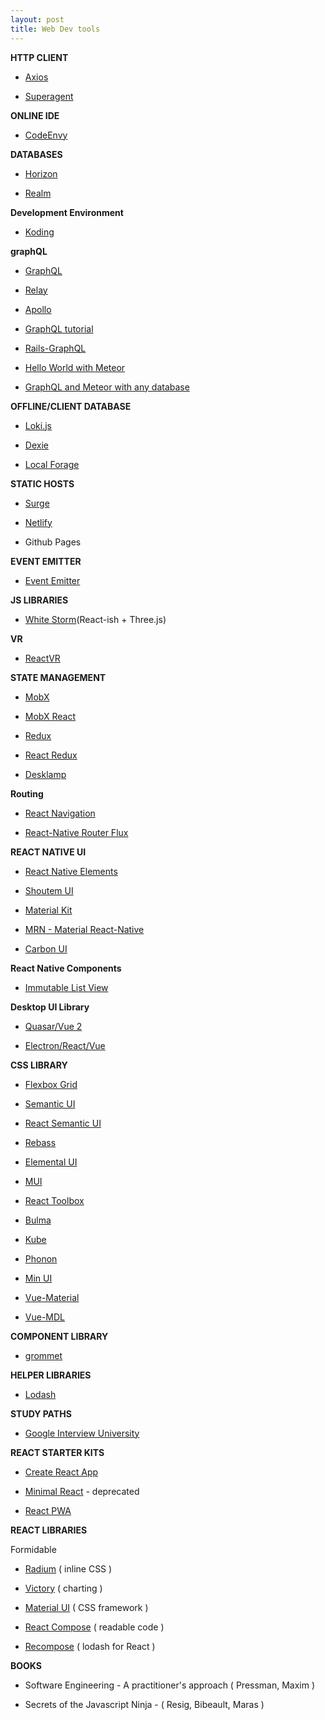 ```yaml
---
layout: post
title: Web Dev tools
---
```


**HTTP CLIENT**

 - [Axios](https://github.com/mzabriskie/axios)

 - [Superagent](https://github.com/visionmedia/superagent)

**ONLINE IDE**

 - [CodeEnvy](https://codenvy.com/)

**DATABASES**

 - [Horizon](https://horizon.io/)

 - [Realm](https://realm.io)
 

**Development Environment**

- [Koding](https://www.koding.com)


**graphQL**

 - [GraphQL](http://graphql.org/)

 - [Relay](https://facebook.github.io/relay/)

 - [Apollo](http://www.apollodata.com/)

 - [GraphQL tutorial](https://learngraphql.com/basics/introduction)

 - [Rails-GraphQL](https://github.com/rmosolgo/graphql-ruby)

 - [Hello World with Meteor](https://blog.meteor.com/create-a-simple-hello-world-app-with-meteor-and-apollo-64bab66a456f#.2gn5mtxja)

 - [GraphQL and Meteor with any database](https://blog.meteor.com/use-graphql-to-load-from-any-database-in-your-meteor-app-ab458925da78#.ifpjpuc3s)


**OFFLINE/CLIENT DATABASE**

 - [Loki.js](http://lokijs.org)

 - [Dexie](http://dexie.org/)

 - [Local Forage](https://github.com/localForage/localForage)


**STATIC HOSTS**

 - [Surge](https://surge.sh/)

 - [Netlify](https://www.netlify.com/)

 - Github Pages


**EVENT EMITTER**

 - [Event Emitter](https://github.com/Zlobin/es-event-emitter)


**JS LIBRARIES**

 - [White Storm](https://whsjs.io/#/)(React-ish + Three.js)


**VR**

-  [ReactVR](https://developer.oculus.com/blog/introducing-the-react-vr-pre-release/)


**STATE MANAGEMENT**

 - [MobX](https://github.com/mobxjs/mobx)

 - [MobX React](https://github.com/mobxjs/mobx-react)

 - [Redux](https://github.com/reactjs/redux)

 - [React Redux](https://github.com/reactjs/react-redux)

 - [Desklamp](https://github.com/desklamp-js/desklamp)


**Routing**

- [React Navigation](https://reactnavigation.org/)

- [React-Native Router Flux](https://github.com/aksonov/react-native-router-flux)


**REACT NATIVE UI**

- [React Native Elements](https://github.com/react-native-community/react-native-elements)

- [Shoutem UI](https://github.com/shoutem/ui)

- [Material Kit](https://github.com/xinthink/react-native-material-kit)

- [MRN - Material React-Native](http://mrn.js.org/)

- [Carbon UI](https://carbon-ui.com/)


**React Native Components**

- [Immutable List View](https://github.com/cooperka/react-native-immutable-list-view)



**Desktop UI Library**

- [Quasar/Vue 2](http://quasar-framework.org/)

- [Electron/React/Vue](http://electron.atom.io/)

**CSS LIBRARY**

- [Flexbox Grid](http://flexboxgrid.com/)

- [Semantic UI](http://semantic-ui.com/)

- [React Semantic UI](http://react.semantic-ui.com/introduction)

- [Rebass](http://jxnblk.com/rebass/)

- [Elemental UI](http://elemental-ui.com/home)

- [MUI](https://www.muicss.com/)

- [React Toolbox](http://react-toolbox.com/)

- [Bulma](http://bulma.io)

- [Kube](https://imperavi.com/kube/)

- [Phonon](http://phonon.quarkdev.com/)

- [Min UI](http://mint-ui.github.io/#!/en)

- [Vue-Material](https://vuematerial.github.io/#/)

- [Vue-MDL](http://posva.net/vue-mdl/#!/installation)


**COMPONENT LIBRARY**

- [grommet](https://grommet.github.io/)


**HELPER LIBRARIES**

- [Lodash](https://lodash.com/)


**STUDY PATHS**

 - [Google Interview University](https://github.com/jwasham/google-interview-university)

**REACT STARTER KITS**

 - [Create React App](https://github.com/facebookincubator/create-react-app)

 - [Minimal React](https://github.com/balupton/minimal-react) - deprecated

 - [React PWA](https://github.com/jeffposnick/create-react-pwa)  


**REACT LIBRARIES**

Formidable
 - [Radium](https://formidable.com/open-source/radium/) ( inline CSS )

 - [Victory](https://formidable.com/open-source/victory/) ( charting )

 - [Material UI](http://www.material-ui.com/#/) ( CSS framework )

 - [React Compose](http://reactcompose.com/) ( readable code )

 - [Recompose](https://github.com/acdlite/recompose) ( lodash for React )


**BOOKS**

 - Software Engineering - A practitioner's approach ( Pressman, Maxim )

 - Secrets of the Javascript Ninja - ( Resig, Bibeault, Maras )

